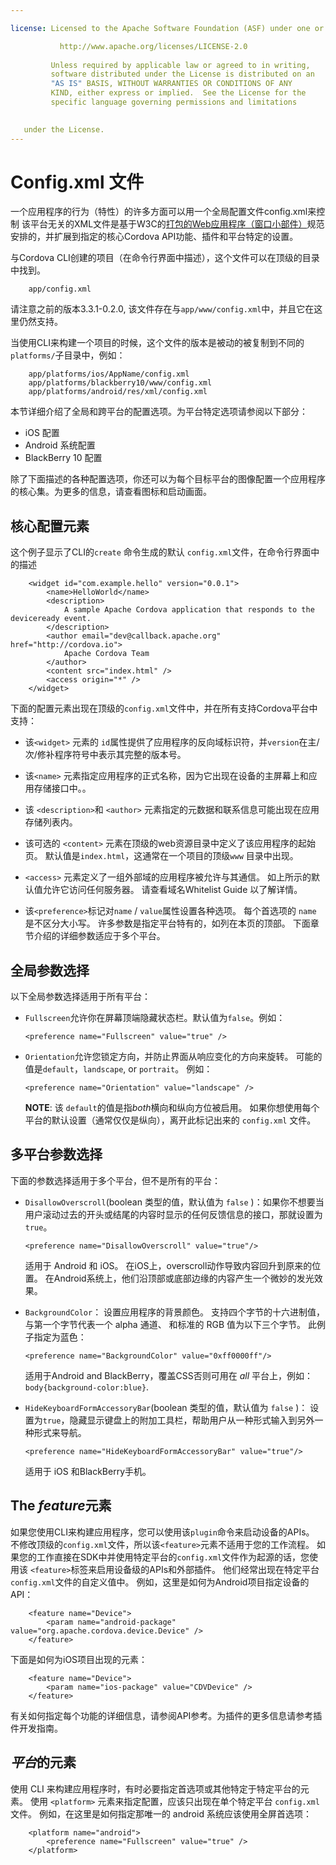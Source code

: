 ```yaml
---

license: Licensed to the Apache Software Foundation (ASF) under one or more contributor license agreements. See the NOTICE file distributed with this work for additional information regarding copyright ownership. The ASF licenses this file to you under the Apache License, Version 2.0 (the "License"); you may not use this file except in compliance with the License. You may obtain a copy of the License at

           http://www.apache.org/licenses/LICENSE-2.0
    
         Unless required by applicable law or agreed to in writing,
         software distributed under the License is distributed on an
         "AS IS" BASIS, WITHOUT WARRANTIES OR CONDITIONS OF ANY
         KIND, either express or implied.  See the License for the
         specific language governing permissions and limitations
    

   under the License.
---
```


# Config.xml 文件

一个应用程序的行为（特性）的许多方面可以用一个全局配置文件config.xml来控制 该平台无关的XML文件是基于W3C的[打包的Web应用程序（窗口小部件）][1]规范安排的，并扩展到指定的核心Cordova API功能、插件和平台特定的设置。

 [1]: http://www.w3.org/TR/widgets/

与Cordova CLI创建的项目（在命令行界面中描述），这个文件可以在顶级的目录中找到。

        app/config.xml
    

请注意之前的版本3.3.1-0.2.0, 该文件存在与`app/www/config.xml`中，并且它在这里仍然支持。

当使用CLI来构建一个项目的时候，这个文件的版本是被动的被复制到不同的 `platforms/`子目录中，例如：

        app/platforms/ios/AppName/config.xml
        app/platforms/blackberry10/www/config.xml
        app/platforms/android/res/xml/config.xml
    

本节详细介绍了全局和跨平台的配置选项。为平台特定选项请参阅以下部分：

*   iOS 配置
*   Android 系统配置
*   BlackBerry 10 配置

除了下面描述的各种配置选项，你还可以为每个目标平台的图像配置一个应用程序的核心集。为更多的信息，请查看图标和启动画面。

## 核心配置元素

这个例子显示了CLI的`create` 命令生成的默认 `config.xml`文件，在命令行界面中的描述

        <widget id="com.example.hello" version="0.0.1">
            <name>HelloWorld</name>
            <description>
                A sample Apache Cordova application that responds to the deviceready event.
            </description>
            <author email="dev@callback.apache.org" href="http://cordova.io">
                Apache Cordova Team
            </author>
            <content src="index.html" />
            <access origin="*" />
        </widget>
    

下面的配置元素出现在顶级的`config.xml`文件中，并在所有支持Cordova平台中支持：

*   该`<widget>` 元素的 `id`属性提供了应用程序的反向域标识符，并`version`在主/次/修补程序符号中表示其完整的版本号。

*   该`<name>` 元素指定应用程序的正式名称，因为它出现在设备的主屏幕上和应用存储接口中。。

*   该 `<description>`和 `<author>` 元素指定的元数据和联系信息可能出现在应用存储列表内。

*   该可选的 `<content>` 元素在顶级的web资源目录中定义了该应用程序的起始页。 默认值是`index.html`，这通常在一个项目的顶级`www` 目录中出现。

*   `<access>` 元素定义了一组外部域的应用程序被允许与其通信。 如上所示的默认值允许它访问任何服务器。 请查看域名Whitelist Guide 以了解详情。

*   该`<preference>`标记对`name` / `value`属性设置各种选项。 每个首选项的 `name` 是不区分大小写。 许多参数是指定平台特有的，如列在本页的顶部。 下面章节介绍的详细参数适应于多个平台。

## 全局参数选择

以下全局参数选择适用于所有平台：

*   `Fullscreen`允许你在屏幕顶端隐藏状态栏。默认值为`false`。例如：
    
        <preference name="Fullscreen" value="true" />
        

*   `Orientation`允许您锁定方向，并防止界面从响应变化的方向来旋转。 可能的值是`default`，`landscape`, or `portrait`。 例如：
    
        <preference name="Orientation" value="landscape" />
        
    
    **NOTE**: 该 `default`的值是指*both*横向和纵向方位被启用。 如果你想使用每个平台的默认设置（通常仅仅是纵向），离开此标记出来的 `config.xml` 文件。

## 多平台参数选择

下面的参数选择适用于多个平台，但不是所有的平台：

*   `DisallowOverscroll`(boolean 类型的值，默认值为 `false` )：如果你不想要当用户滚动过去的开头或结尾的内容时显示的任何反馈信息的接口，那就设置为`true`。
    
        <preference name="DisallowOverscroll" value="true"/>
        
    
    适用于 Android 和 iOS。 在iOS上，overscroll动作导致内容回升到原来的位置。 在Android系统上，他们沿顶部或底部边缘的内容产生一个微妙的发光效果。

*   `BackgroundColor`： 设置应用程序的背景颜色。 支持四个字节的十六进制值，与第一个字节代表一个 alpha 通道、 和标准的 RGB 值为以下三个字节。 此例子指定为蓝色：
    
        <preference name="BackgroundColor" value="0xff0000ff"/>
        
    
    适用于Android and BlackBerry，覆盖CSS否则可用在 *all* 平台上，例如：`body{background-color:blue}`.

*   `HideKeyboardFormAccessoryBar`(boolean 类型的值，默认值为 `false` )： 设置为`true`，隐藏显示键盘上的附加工具栏，帮助用户从一种形式输入到另外一种形式来导航。
    
        <preference name="HideKeyboardFormAccessoryBar" value="true"/>
        
    
    适用于 iOS 和BlackBerry手机。

## The *feature*元素

如果您使用CLI来构建应用程序，您可以使用该`plugin`命令来启动设备的APIs。 不修改顶级的`config.xml`文件，所以该`<feature>`元素不适用于您的工作流程。 如果您的工作直接在SDK中并使用特定平台的`config.xml`文件作为起源的话，您使用该 `<feature>`标签来启用设备级的APIs和外部插件。 他们经常出现在特定平台 `config.xml`文件的自定义值中。 例如，这里是如何为Android项目指定设备的API：

        <feature name="Device">
            <param name="android-package" value="org.apache.cordova.device.Device" />
        </feature>
    

下面是如何为iOS项目出现的元素：

        <feature name="Device">
            <param name="ios-package" value="CDVDevice" />
        </feature>
    

有关如何指定每个功能的详细信息，请参阅API参考。为插件的更多信息请参考插件开发指南。

## *平台*的元素

使用 CLI 来构建应用程序时，有时必要指定首选项或其他特定于特定平台的元素。 使用 `<platform>` 元素来指定配置，应该只出现在单个特定平台 `config.xml` 文件。 例如，在这里是如何指定那唯一的 android 系统应该使用全屏首选项：

        <platform name="android">
            <preference name="Fullscreen" value="true" />
        </platform>